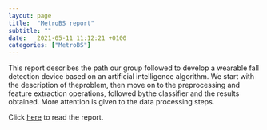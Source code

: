 ```yaml
---
layout: page
title:  "MetroBS report"
subtitle: ""
date:   2021-05-11 11:12:21 +0100
categories: ["MetroBS"]
---
```

This  report  describes  the  path  our  group  followed  to  develop  a  wearable  fall  detection device based on an artificial intelligence algorithm.  We start with the description of theproblem, then move on to the preprocessing and feature extraction operations, followed bythe classifier and the results obtained.  More attention is given to the data processing steps.

Click [here](https://github.com/freshq99/freshq99.github.io/blob/master/docs/MetroBS-Report.pdf) to read the report.

